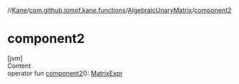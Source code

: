 //[Kane](../../index.md)/[com.github.jomof.kane.functions](../index.md)/[AlgebraicUnaryMatrix](index.md)/[component2](component2.md)



# component2  
[jvm]  
Content  
operator fun [component2](component2.md)(): [MatrixExpr](../../com.github.jomof.kane.impl/-matrix-expr/index.md)  



